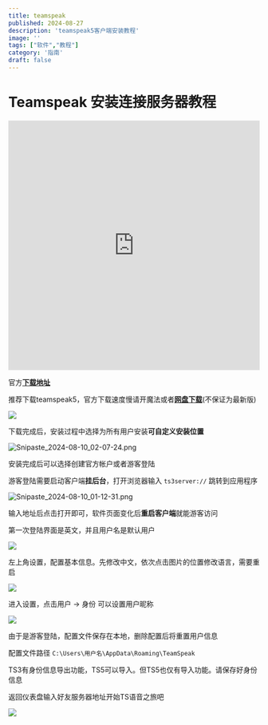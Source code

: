 ```yaml
---
title: teamspeak
published: 2024-08-27
description: 'teamspeak5客户端安装教程'
image: ''
tags: ["软件","教程"]
category: '指南'
draft: false 
---
```


# Teamspeak 安装连接服务器教程

<iframe src="https://player.bilibili.com/player.html?isOutside=true&aid=112933598136285&bvid=BV18QYge9E7s&cid=500001644170448&p=1&high\_quality=1&danmaku=0" allowfullscreen="allowfullscreen" width="100%" height="500" scrolling="no" frameborder="0"></iframe>

官方[**下载地址**](https://teamspeak.com/zh-CN/downloads/)

推荐下载teamspeak5，官方下载速度慢请开魔法或者[**网盘下载**](https://alist.la02.cc/d/%E7%A7%BB%E5%8A%A8/teamspeak-client.msi)(不保证为最新版)

![](https://alist.la02.cc/d//File/图片/博客图库/无标题.png)

下载完成后，安装过程中选择为所有用户安装**可自定义安装位置**

![Snipaste_2024-08-10_02-07-24.png](https://alist.la02.cc/d//File/图片/博客图库/Snipaste_2024-08-10_02-07-24.png)

安装完成后可以选择创建官方帐户或者游客登陆

游客登陆需要启动客户端**挂后台**，打开浏览器输入 `ts3server://` 跳转到应用程序

![Snipaste_2024-08-10_01-12-31.png](https://alist.la02.cc/d//File/图片/博客图库/Snipaste_2024-08-10_01-12-31.png)

输入地址后点击打开即可，软件页面变化后**重启客户端**就能游客访问

第一次登陆界面是英文，并且用户名是默认用户

![](https://alist.la02.cc/d//File/图片/博客图库/Snipaste_2024-08-10_01-15-31.png)

左上角设置，配置基本信息。先修改中文，依次点击图片的位置修改语言，需要重启

![](https://alist.la02.cc/d//File/图片/博客图库/Snipaste_2024-08-10_01-17-44.png)

进入设置，点击用户 -> 身份 可以设置用户昵称

![](https://alist.la02.cc/d//File/图片/博客图库/Snipaste_2024-08-10_01-19-16.png)

由于是游客登陆，配置文件保存在本地，删除配置后将重置用户信息

配置文件路径 `C:\Users\用户名\AppData\Roaming\TeamSpeak`

TS3有身份信息导出功能，TS5可以导入。但TS5也仅有导入功能。请保存好身份信息

返回仪表盘输入好友服务器地址开始TS语音之旅吧

![](https://alist.la02.cc/d//File/图片/博客图库/Snipaste_2024-08-10_02-02-58.png)
